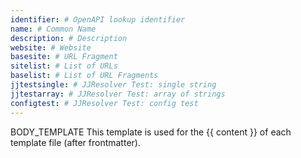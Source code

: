 ```yaml
---
identifier: # OpenAPI lookup identifier
name: # Common Name
description: # Description
website: # Website
basesite: # URL Fragment
sitelist: # List of URLs
baselist: # List of URL Fragments
jjtestsingle: # JJResolver Test: single string
jjtestarray: # JJResolver Test: array of strings
configtest: # JJResolver Test: config test
---
```


BODY_TEMPLATE This template is used for the {{ content }} of each template file (after frontmatter).
